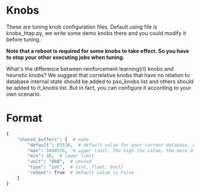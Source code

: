 # Knobs
These are tuning knob configuration files. Default using file is knobs_htap.py,
we write some demo knobs there and you could modify it before tuning.

**Note that a reboot is required for some knobs to take effect. So you have to stop your other executing jobs when tuning.**

What's the difference between reinforcement learning(rl) knobs and 
heuristic knobs?
We suggest that correlative knobs that have no relation to database internal state should be added to pso_knobs list and 
others should be added to rl_knobs list. But in fact, you can configure it according to your own scenario.

# Format
```python
{
    "shared_buffers": {  # name
        "default": 65536,  # default value for your current database, use 'select name, setting from pg_settings;' to search.
        "max": 1048576,  # upper limit. The high the value, the more difficult it is to converge.
        "min": 16,  # lower limit
        "unit": "8kB",  # unused
        "type": "int",  # {int, float, bool}
        "reboot": True  # default value is False
    }
}
```